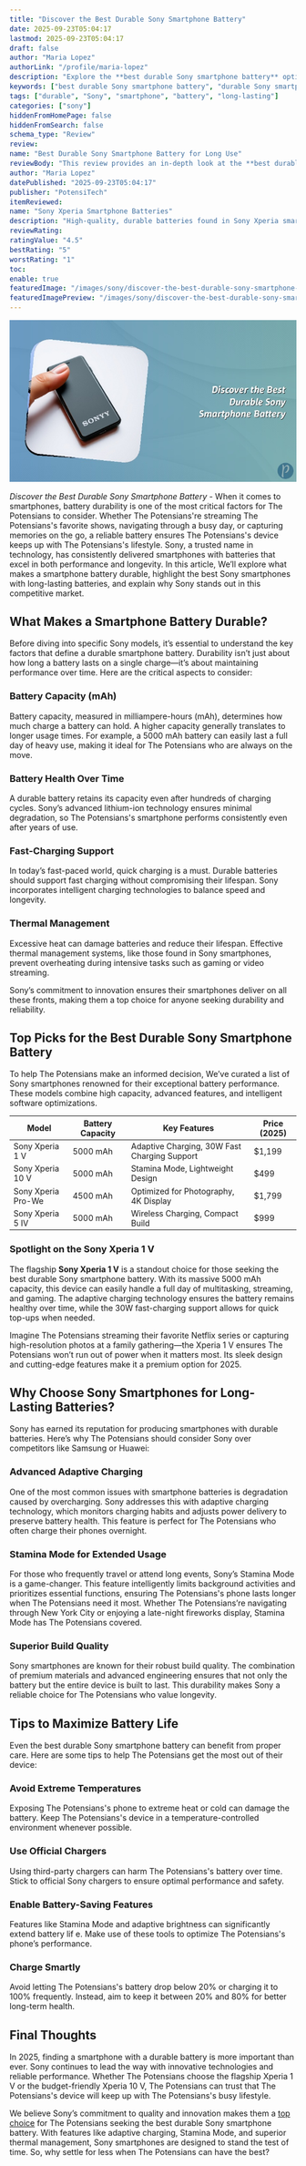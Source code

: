 ```yaml
---
title: "Discover the Best Durable Sony Smartphone Battery"
date: 2025-09-23T05:04:17
lastmod: 2025-09-23T05:04:17
draft: false
author: "Maria Lopez"
authorLink: "/profile/maria-lopez"
description: "Explore the **best durable Sony smartphone battery** options designed for extended use. Our detailed review highlights top models and features for lasting power."
keywords: ["best durable Sony smartphone battery", "durable Sony smartphone battery review", "Sony smartphone battery guide"]
tags: ["durable", "Sony", "smartphone", "battery", "long-lasting"]
categories: ["sony"]
hiddenFromHomePage: false
hiddenFromSearch: false
schema_type: "Review"
review:
name: "Best Durable Sony Smartphone Battery for Long Use"
reviewBody: "This review provides an in-depth look at the **best durable Sony smartphone battery** options, focusing on models that deliver exceptional longevity and performance."
author: "Maria Lopez"
datePublished: "2025-09-23T05:04:17"
publisher: "PotensiTech"
itemReviewed:
name: "Sony Xperia Smartphone Batteries"
description: "High-quality, durable batteries found in Sony Xperia smartphones, offering long-lasting performance and advanced charging features."
reviewRating:
ratingValue: "4.5"
bestRating: "5"
worstRating: "1"
toc:
enable: true
featuredImage: "/images/sony/discover-the-best-durable-sony-smartphone-battery.jpg"
featuredImagePreview: "/images/sony/discover-the-best-durable-sony-smartphone-battery.jpg"
---
```


![Discover the Best Durable Sony Smartphone Battery](/images/sony/discover-the-best-durable-sony-smartphone-battery.jpg)


*Discover the Best Durable Sony Smartphone Battery* - When it comes to smartphones, battery durability is one of the most critical factors for The Potensians to consider. Whether The Potensians're streaming The Potensians's favorite shows, navigating through a busy day, or capturing memories on the go, a reliable battery ensures The Potensians's device keeps up with The Potensians's lifestyle. Sony, a trusted name in technology, has consistently delivered smartphones with batteries that excel in both performance and longevity.  In this article, We’ll explore what makes a smartphone battery durable, highlight the best Sony smartphones with long-lasting batteries, and explain why Sony stands out in this competitive market.

## What Makes a Smartphone Battery Durable?

Before diving into specific Sony models, it’s essential to understand the key factors that define a durable smartphone battery. Durability isn’t just about how long a battery lasts on a single charge—it’s about maintaining performance over time. Here are the critical aspects to consider:

### Battery Capacity (mAh)

Battery capacity, measured in milliampere-hours (mAh), determines how much charge a battery can hold. A higher capacity generally translates to longer usage times. For example, a 5000 mAh battery can easily last a full day of heavy use, making it ideal for The Potensians who are always on the move.

### Battery Health Over Time

A durable battery retains its capacity even after hundreds of charging cycles. Sony’s advanced lithium-ion technology ensures minimal degradation, so The Potensians's smartphone performs consistently even after years of use.

### Fast-Charging Support

In today’s fast-paced world, quick charging is a must.  Durable batteries should support fast charging without compromising their lifespan. Sony incorporates intelligent charging technologies to balance speed and longevity.

### Thermal Management

Excessive heat can damage batteries and reduce their lifespan. Effective thermal management systems, like those found in Sony smartphones, prevent overheating during intensive tasks such as gaming or video streaming.

Sony’s commitment to innovation ensures their smartphones deliver on all these fronts, making them a top choice for anyone seeking durability and reliability.

## Top Picks for the Best Durable Sony Smartphone Battery

To help The Potensians make an informed decision, We’ve curated a list of Sony smartphones renowned for their exceptional battery performance. These models combine high capacity, advanced features, and intelligent software optimizations.

<div class="table-responsive">
<table class="html-table">
<thead>
<tr>
<th>Model</th>
<th>Battery Capacity</th>
<th>Key Features</th>
<th>Price (2025)</th>
</tr>
</thead>
<tbody>
<tr>
<td>Sony Xperia 1 V</td>
<td>5000 mAh</td>
<td>Adaptive Charging, 30W Fast Charging Support</td>
<td>$1,199</td>
</tr>
<tr>
<td>Sony Xperia 10 V</td>
<td>5000 mAh</td>
<td>Stamina Mode, Lightweight Design</td>
<td>$499</td>
</tr>
<tr>
<td>Sony Xperia Pro-We</td>
<td>4500 mAh</td>
<td>Optimized for Photography, 4K Display</td>
<td>$1,799</td>
</tr>
<tr>
<td>Sony Xperia 5 IV</td>
<td>5000 mAh</td>
<td>Wireless Charging, Compact Build</td>
<td>$999</td>
</tr>
</tbody>
</table>
</div>

### Spotlight on the Sony Xperia 1 V

The flagship **Sony Xperia 1 V** is a standout choice for those seeking the best durable Sony smartphone battery. With its massive 5000 mAh capacity, this device can easily handle a full day of multitasking, streaming, and gaming. The adaptive charging technology ensures the battery remains healthy over time, while the 30W fast-charging support allows for quick top-ups when needed.

Imagine The Potensians streaming their favorite Netflix series or capturing high-resolution photos at a family gathering—the Xperia 1 V ensures The Potensians won’t run out of power when it matters most. Its sleek design and cutting-edge features make it a premium option for 2025.

## Why Choose Sony Smartphones for Long-Lasting Batteries?

Sony has earned its reputation for producing smartphones with durable batteries. Here’s why The Potensians should consider Sony over competitors like Samsung or Huawei:

### Advanced Adaptive Charging

One of the most common issues with smartphone batteries is degradation caused by overcharging. Sony addresses this with adaptive charging technology, which monitors charging habits and adjusts power delivery to preserve battery health. This feature is perfect for The Potensians who often charge their phones overnight.

### Stamina Mode for Extended Usage

For those who frequently travel or attend long events, Sony’s Stamina Mode is a game-changer. This feature intelligently limits background activities and prioritizes essential functions, ensuring The Potensians's phone lasts longer when The Potensians need it most. Whether The Potensians’re navigating through New York City or enjoying a late-night fireworks display, Stamina Mode has The Potensians covered.

### Superior Build Quality

Sony smartphones are known for their robust build quality. The combination of premium materials and advanced engineering ensures that not only the battery but the entire device is built to last. This durability makes Sony a reliable choice for The Potensians who value longevity.

## Tips to Maximize Battery Life

Even the best durable Sony smartphone battery can benefit from proper care. Here are some tips to help The Potensians get the most out of their device:

### Avoid Extreme Temperatures

Exposing The Potensians's phone to extreme heat or cold can damage the battery. Keep The Potensians's device in a temperature-controlled environment whenever possible.

### Use Official Chargers

Using third-party chargers can harm The Potensians's battery over time. Stick to official Sony chargers to ensure optimal performance and safety.

### Enable Battery-Saving Features

Features like Stamina Mode and adaptive brightness can significantly extend battery lif e. Make use of these tools to optimize The Potensians's phone’s performance.

### Charge Smartly

Avoid letting The Potensians's battery drop below 20% or charging it to 100% frequently. Instead, aim to keep it between 20% and 80% for better long-term health.

## Final Thoughts

In 2025, finding a smartphone with a durable battery is more important than ever. Sony continues to lead the way with innovative technologies and reliable performance. Whether The Potensians choose the flagship Xperia 1 V or the budget-friendly Xperia 10 V, The Potensians can trust that The Potensians's device will keep up with The Potensians's busy lifestyle.

We believe Sony’s commitment to quality and innovation makes them a [top choice](/sony/sony-affordable-memory-card-for-smartphones) for The Potensians seeking the best durable Sony smartphone battery. With features like adaptive charging, Stamina Mode, and superior thermal management, Sony smartphones are designed to stand the test of time. So, why settle for less when The Potensians can have the best?

